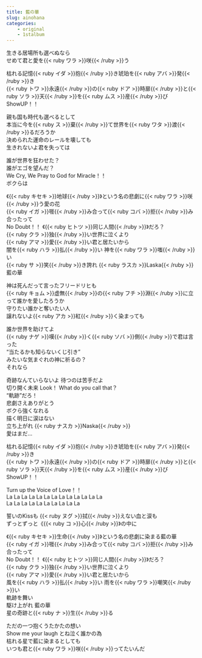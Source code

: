 ```yaml
---
title: 藍の華
slug: ainohana
categories:
    - original
    - 1stalbum
---
```


生きる居場所も選べぬなら  
せめて君と愛を{{< ruby ワラ >}}咲{{< /ruby >}}う  

枯れる記憶{{< ruby イダ >}}抱{{< /ruby >}}き琥珀を{{< ruby アバ >}}発{{< /ruby >}}き  
{{< ruby トワ >}}永遠{{< /ruby >}}の{{< ruby ドア >}}時扉{{< /ruby >}}と{{< ruby ソラ >}}天{{< /ruby >}}を{{< ruby ムス >}}産{{< /ruby >}}びShowUP！！  

親も国も時代も選べるとして  
本当に今を{{< ruby ス >}}棄{{< /ruby >}}て世界を{{< ruby ワタ >}}渡{{< /ruby >}}るだろうか  
決められた運命のレールを壊しても  
生きれないよ君を失っては  

誰が世界を狂わせた？  
誰がエゴを望んだ？  
We Cry, We Pray to God for Miracle！！  
ボクらは  

《{{< ruby キセキ >}}地球{{< /ruby >}}》という名の悲劇に{{< ruby ワラ >}}咲{{< /ruby >}}う愛の花  
{{< ruby イガ >}}啀{{< /ruby >}}み合って{{< ruby コバ >}}拒{{< /ruby >}}み合ったって  
No Doubt！！ 《{{< ruby ヒトツ >}}同じ人間{{< /ruby >}}》だろ？  
{{< ruby クラ >}}独{{< /ruby >}}い世界に泣くより  
{{< ruby アマ >}}愛{{< /ruby >}}い君と居たいから  
闇を{{< ruby ハラ >}}払{{< /ruby >}}い 神を{{< ruby ワラ >}}嗤{{< /ruby >}}い  
{{< ruby サ >}}笑{{< /ruby >}}き誇れ {{< ruby ラスカ >}}Laska{{< /ruby >}}  
藍の華  

神は死んだって言ったフリードリヒも  
{{< ruby キョム >}}虚無{{< /ruby >}}の{{< ruby フチ >}}淵{{< /ruby >}}に立って誰かを愛したろうか  
守りたい誰かと奪いたい人  
譲れないよ{{< ruby アカ >}}紅{{< /ruby >}}く染まっても  

誰か世界を助けてよ  
{{< ruby ナゲ >}}嘆{{< /ruby >}}く{{< ruby ソバ >}}側{{< /ruby >}}で君は言った  
“当たるかも知らないくじ引き”  
みたいな気まぐれの神に祈るの？  
それなら  

奇跡なんていらないよ 待つのは苦手だよ  
切り開く未来 Look！ What do you call that？  
“軌跡”だろ！  
悲劇さえありがとう  
ボクら強くなれる  
描く明日に涙はない  
立ち上がれ {{< ruby ナスカ >}}Naska{{< /ruby >}}  
愛はまだ…  

枯れる記憶{{< ruby イダ >}}抱{{< /ruby >}}き琥珀を{{< ruby アバ >}}発{{< /ruby >}}き  
{{< ruby トワ >}}永遠{{< /ruby >}}の{{< ruby ドア >}}時扉{{< /ruby >}}と{{< ruby ソラ >}}天{{< /ruby >}}を{{< ruby ムス >}}産{{< /ruby >}}びShowUP！！  

Turn up the Voice of Love！！  
La La La La La La La La La La La La La  
La La La La La La La La La La  

誓いのKissも {{< ruby ヌグ >}}拭{{< /ruby >}}えない血と涙も  
ずっとずっと《{{< ruby コ >}}心{{< /ruby >}}》の中に  

《{{< ruby キセキ >}}生命{{< /ruby >}}》という名の悲劇に染まる藍の華  
{{< ruby イガ >}}啀{{< /ruby >}}み合って{{< ruby コバ >}}拒{{< /ruby >}}み合ったって  
No Doubt！！ 《{{< ruby ヒトツ >}}同じ人間{{< /ruby >}}》だろ？  
{{< ruby クラ >}}独{{< /ruby >}}い世界に泣くより  
{{< ruby アマ >}}愛{{< /ruby >}}い君と居たいから  
風を{{< ruby ハラ >}}払{{< /ruby >}}い 雨を{{< ruby ワラ >}}嘲笑{{< /ruby >}}い  
軌跡を舞い  
駆け上がれ 藍の華  
星の奇跡と{{< ruby ナ >}}生{{< /ruby >}}る  

ただの一つ抱くうたかたの想い  
Show me your laugh とね泣く誰かの為  
枯れる星で藍に染まるとしても  
いつも君と{{< ruby ワラ >}}咲{{< /ruby >}}ってたいんだ  